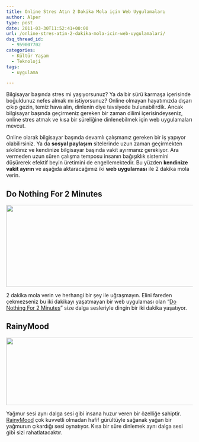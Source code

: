 ```yaml
---
title: Online Stres Atın 2 Dakika Mola için Web Uygulamaları
author: Alper
type: post
date: 2011-03-30T11:52:41+00:00
url: /online-stres-atin-2-dakika-mola-icin-web-uygulamalari/
dsq_thread_id:
  - 959007702
categories:
  - Kültür Yaşam
  - Teknoloji
tags:
  - uygulama

---
```

Bilgisayar başında stres mi yaşıyorsunuz? Ya da bir sürü karmaşa içerisinde boğuldunuz nefes almak mı istiyorsunuz? Online olmayan hayatımızda dışarı çıkıp gezin, temiz hava alın, dinlenin diye tavsiyede bulunabilirdik. Ancak bilgisayar başında geçirmeniz gereken bir zaman dilimi içerisindeyseniz, online stres atmak ve kısa bir süreliğine dinlenebilmek için web uygulamaları mevcut.

Online olarak bilgisayar başında devamlı çalışmanız gereken bir iş yapıyor olabilirsiniz. Ya da **sosyal paylaşım** sitelerinde uzun zaman geçirmekten sıkıldınız ve kendinize bilgisayar başında vakit ayırmanız gerekiyor. Ara vermeden uzun süren çalışma temposu insanın bağışıklık sistemini düşürerek efektif beyin üretimini de engellemektedir. Bu yüzden **kendinize vakit ayırın** ve aşağıda aktaracağımız iki **web uygulaması** ile 2 dakika mola verin.

## Do Nothing For 2 Minutes

<img class="alignnone size-full wp-image-6088" title="do-nothing-for-2-minutes" src="https://www.murekkep.org/wp-content/uploads/2011/03/do-nothing-for-2-minutes.jpg" alt="" width="550" height="221" srcset="https://www.murekkep.org/wp-content/uploads/2011/03/do-nothing-for-2-minutes.jpg 550w, https://www.murekkep.org/wp-content/uploads/2011/03/do-nothing-for-2-minutes-400x160.jpg 400w, https://www.murekkep.org/wp-content/uploads/2011/03/do-nothing-for-2-minutes-50x20.jpg 50w, https://www.murekkep.org/wp-content/uploads/2011/03/do-nothing-for-2-minutes-125x50.jpg 125w, https://www.murekkep.org/wp-content/uploads/2011/03/do-nothing-for-2-minutes-300x120.jpg 300w" sizes="(max-width: 550px) 100vw, 550px" /> 

2 dakika mola verin ve herhangi bir şey ile uğraşmayın. Elini fareden çekmezseniz bu iki dakikayı yaşatmayan bir web uygulaması olan &#8220;<a href="http://www.donothingfor2minutes.com/" target="_blank">Do Nothing For 2 Minutes</a>&#8221; size dalga sesleriyle dingin bir iki dakika yaşatıyor.

## RainyMood

<img class="alignnone size-full wp-image-6089" title="rainy-mood" src="https://www.murekkep.org/wp-content/uploads/2011/03/rainy-mood.jpg" alt="" width="550" height="182" srcset="https://www.murekkep.org/wp-content/uploads/2011/03/rainy-mood.jpg 550w, https://www.murekkep.org/wp-content/uploads/2011/03/rainy-mood-300x99.jpg 300w, https://www.murekkep.org/wp-content/uploads/2011/03/rainy-mood-400x132.jpg 400w" sizes="(max-width: 550px) 100vw, 550px" /> 

Yağmur sesi aynı dalga sesi gibi insana huzur veren bir özelliğe sahiptir. <a href="http://www.rainymood.com/" target="_blank">RainyMood</a> çok kuvvetli olmadan hafif gürültüyle sağanak yağan bir yağmurun çıkardığı sesi oynatıyor. Kısa bir süre dinlemek aynı dalga sesi gibi sizi rahatlatacaktır.